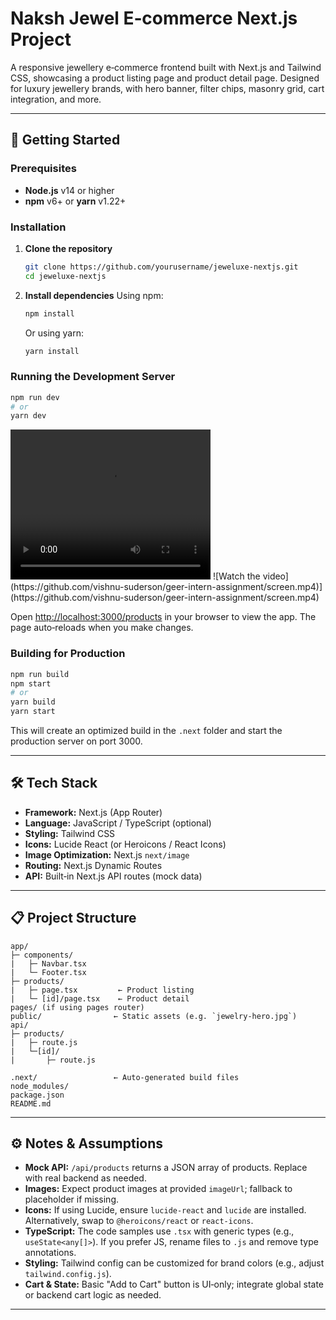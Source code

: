 # Naksh Jewel E‑commerce Next.js Project

A responsive jewellery e‑commerce frontend built with Next.js and Tailwind CSS, showcasing a product listing page and product detail page. Designed for luxury jewellery brands, with hero banner, filter chips, masonry grid, cart integration, and more.

---

## 🚀 Getting Started

### Prerequisites

* **Node.js** v14 or higher
* **npm** v6+ or **yarn** v1.22+

### Installation

1. **Clone the repository**

   ```bash
   git clone https://github.com/yourusername/jeweluxe-nextjs.git
   cd jeweluxe-nextjs
   ```

2. **Install dependencies**
   Using npm:

   ```bash
   npm install
   ```

   Or using yarn:

   ```bash
   yarn install
   ```

### Running the Development Server

```bash
npm run dev
# or
yarn dev
```
<video width="320" height="240" controls>
  <source src="https://github.com/vishnu-suderson/geer-intern-assignment/screen.mp4" type="video/mp4">
</video>
![Watch the video](https://github.com/vishnu-suderson/geer-intern-assignment/screen.mp4)](https://github.com/vishnu-suderson/geer-intern-assignment/screen.mp4)

Open [http://localhost:3000/products](http://localhost:3000/products) in your browser to view the app. The page auto‑reloads when you make changes.

### Building for Production

```bash
npm run build
npm start
# or
yarn build
yarn start
```

This will create an optimized build in the `.next` folder and start the production server on port 3000.

---

## 🛠️ Tech Stack

* **Framework:** Next.js (App Router)
* **Language:** JavaScript / TypeScript (optional)
* **Styling:** Tailwind CSS
* **Icons:** Lucide React (or Heroicons / React Icons)
* **Image Optimization:** Next.js `next/image`
* **Routing:** Next.js Dynamic Routes
* **API:** Built‑in Next.js API routes (mock data)

---

## 📋 Project Structure

```
app/
├─ components/
|   ├─ Navbar.tsx
|   └─ Footer.tsx
├─ products/
|   ├─ page.tsx         ← Product listing
|   └─ [id]/page.tsx    ← Product detail
pages/ (if using pages router)
public/                ← Static assets (e.g. `jewelry-hero.jpg`)
api/
├─ products/
|   ├─ route.js        
|   └─[id]/ 
|       ├─ route.js    

.next/                 ← Auto‑generated build files
node_modules/
package.json
README.md
```

---

## ⚙️ Notes & Assumptions

* **Mock API:** `/api/products` returns a JSON array of products. Replace with real backend as needed.
* **Images:** Expect product images at provided `imageUrl`; fallback to placeholder if missing.
* **Icons:** If using Lucide, ensure `lucide-react` and `lucide` are installed. Alternatively, swap to `@heroicons/react` or `react-icons`.
* **TypeScript:** The code samples use `.tsx` with generic types (e.g., `useState<any[]>`). If you prefer JS, rename files to `.js` and remove type annotations.
* **Styling:** Tailwind config can be customized for brand colors (e.g., adjust `tailwind.config.js`).
* **Cart & State:** Basic "Add to Cart" button is UI‑only; integrate global state or backend cart logic as needed.

---

